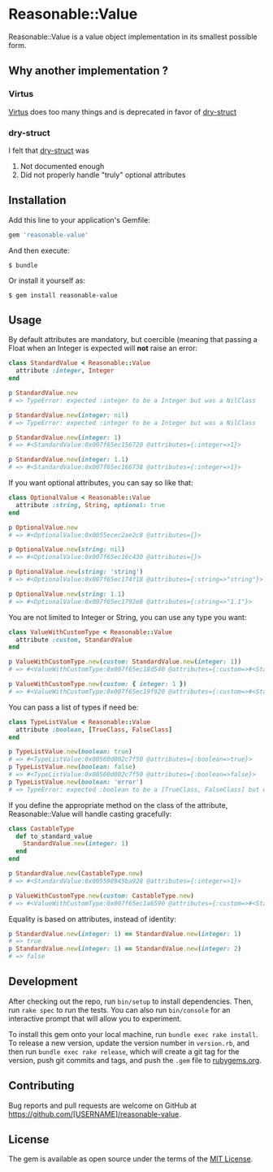 # Reasonable::Value

Reasonable::Value is a value object implementation in its smallest possible
form.

## Why another implementation ?

### Virtus
  [Virtus](https://github.com/solnic/virtus) does too many things and is
  deprecated in favor of [dry-struct](https://github.com/dry-rb/dry-struct)

### dry-struct
I felt that [dry-struct](https://github.com/dry-rb/dry-struct) was
1. Not documented enough
2. Did not properly handle "truly" optional attributes

## Installation

Add this line to your application's Gemfile:

```ruby
gem 'reasonable-value'
```

And then execute:

    $ bundle

Or install it yourself as:

    $ gem install reasonable-value

## Usage

By default attributes are mandatory, but coercible (meaning that passing a Float
when an Integer is expected will **not** raise an error:
``` ruby
class StandardValue < Reasonable::Value
  attribute :integer, Integer
end

p StandardValue.new
# => TypeError: expected :integer to be a Integer but was a NilClass

p StandardValue.new(integer: nil)
# => TypeError: expected :integer to be a Integer but was a NilClass

p StandardValue.new(integer: 1)
# => #<StandardValue:0x007f65ec156720 @attributes={:integer=>1}>

p StandardValue.new(integer: 1.1)
# => #<StandardValue:0x007f65ec166738 @attributes={:integer=>1}>
```

If you want optional attributes, you can say so like that:
``` ruby
class OptionalValue < Reasonable::Value
  attribute :string, String, optional: true
end

p OptionalValue.new
# => #<OptionalValue:0x0055ecec2ae2c8 @attributes={}>

p OptionalValue.new(string: nil)
# => #<OptionalValue:0x007f65ec16c430 @attributes={}>

p OptionalValue.new(string: 'string')
# => #<OptionalValue:0x007f65ec174f18 @attributes={:string=>"string"}>

p OptionalValue.new(string: 1.1)
# => #<OptionalValue:0x007f65ec1792e8 @attributes={:string=>"1.1"}>
```

You are not limited to Integer or String, you can use any type you want:
``` ruby
class ValueWithCustomType < Reasonable::Value
  attribute :custom, StandardValue
end

p ValueWithCustomType.new(custom: StandardValue.new(integer: 1))
# => #<ValueWithCustomType:0x007f65ec18d540 @attributes={:custom=>#<StandardValue:0x007f65ec18d6a8 @attributes={:integer=>1}>}>

p ValueWithCustomType.new(custom: { integer: 1 })
# => #<ValueWithCustomType:0x007f65ec19f920 @attributes={:custom=>#<StandardValue:0x007f65ec19f358 @attributes={:integer=>1}>}>
```

You can pass a list of types if need be:
``` ruby
class TypeListValue < Reasonable::Value
  attribute :boolean, [TrueClass, FalseClass]
end

p TypeListValue.new(boolean: true)
# => #<TypeListValue:0x00560d002c7f50 @attributes={:boolean=>true}>
p TypeListValue.new(boolean: false)
# => #<TypeListValue:0x00560d002c7f50 @attributes={:boolean=>false}>
p TypeListValue.new(boolean: 'error')
# => TypeError: expected :boolean to be a [TrueClass, FalseClass] but was a String
```

If you define the appropriate method on the class of the attribute,
Reasonable::Value will handle casting gracefully:
``` ruby
class CastableType
  def to_standard_value
    StandardValue.new(integer: 1)
  end
end

p StandardValue.new(CastableType.new)
# => #<StandardValue:0x005598945ba928 @attributes={:integer=>1}>

p ValueWithCustomType.new(custom: CastableType.new)
# => #<ValueWithCustomType:0x007f65ec1a6590 @attributes={:custom=>#<StandardValue:0x007f65ec1a5bb8 @attributes={:integer=>1}>}>
```

Equality is based on attributes, instead of identity:

``` ruby
p StandardValue.new(integer: 1) == StandardValue.new(integer: 1)
# => true
p StandardValue.new(integer: 1) == StandardValue.new(integer: 2)
# => false
```

## Development

After checking out the repo, run `bin/setup` to install dependencies. Then, run `rake spec` to run the tests. You can also run `bin/console` for an interactive prompt that will allow you to experiment.

To install this gem onto your local machine, run `bundle exec rake install`. To release a new version, update the version number in `version.rb`, and then run `bundle exec rake release`, which will create a git tag for the version, push git commits and tags, and push the `.gem` file to [rubygems.org](https://rubygems.org).

## Contributing

Bug reports and pull requests are welcome on GitHub at https://github.com/[USERNAME]/reasonable-value.


## License

The gem is available as open source under the terms of the [MIT License](http://opensource.org/licenses/MIT).
